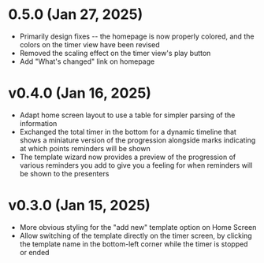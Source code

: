 # 0.5.0 (Jan 27, 2025)

* Primarily design fixes -- the homepage is now properly colored, and the colors
  on the timer view have been revised
* Removed the scaling effect on the timer view's play button
* Add "What's changed" link on homepage

# v0.4.0 (Jan 16, 2025)

* Adapt home screen layout to use a table for simpler parsing of the information
* Exchanged the total timer in the bottom for a dynamic timeline that shows a
  miniature version of the progression alongside marks indicating at which
  points reminders will be shown
* The template wizard now provides a preview of the progression of various
  reminders you add to give you a feeling for when reminders will be shown to
  the presenters

# v0.3.0 (Jan 15, 2025)

* More obvious styling for the "add new" template option on Home Screen
* Allow switching of the template directly on the timer screen, by clicking the
  template name in the bottom-left corner while the timer is stopped or ended
